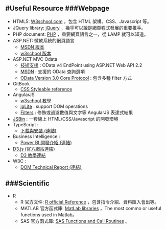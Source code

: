 #Useful Resource
###Webpage
---
* HTML5: [W3school.com](http://www.w3schools.com/) ，包含 HTML 架構、CSS、Javascript 等。
* JQuery library: [jQuery](http://jquery.com/) ，幾乎可以說是網頁程式發展的重要推手。
* PHP document: [PHP](http://php.net/manual/en/language.references.php) ，重要網頁語言之一，從 LAMP 就可以知道。
* ASP.NET: 微軟系統的網頁語言
  * [MSDN 版本](https://msdn.microsoft.com/zh-tw/library/ms178463.aspx)
  * [w3school 版本](http://www.w3schools.com/aspnet/webpages_ref_classes.asp)
* ASP.NET MVC Odata
  * [技術支援](http://www.asp.net/web-api/overview/odata-support-in-aspnet-web-api/odata-v4/create-an-odata-v4-endpoint) : OData v4 EndPoint using ASP.NET Web API 2.2
  * [MSDN](https://msdn.microsoft.com/library/azure/gg312156.aspx) : 支援的 OData 查詢選項
  * [OData Version 3.0 Core Protocol](http://www.odata.org/documentation/odata-version-3-0/odata-version-3-0-core-protocol/) : 包含多種 filter 方式 
* GitBook
  * [CSS Styleable reference](http://highlightjs.readthedocs.org/en/latest/css-classes-reference.html)
* AngularJS
  * [w3school 教學](http://www.w3schools.com/angular/angular_intro.asp)
  * [jqLite](https://docs.angularjs.org/api/ng/function/angular.element) : support DOM operations
  * [Filters](http://docs.angularjs.org/guide/dev_guide.templates.filters) : 修飾或過濾數值與文字等 AngularJS 表達式結果
* [JSBin](http://jsbin.com/?html,output) : 一套線上 HTML/CSS/Javascript 的開發環境
* TypeScript :
  * [下載與安裝 (連結)](http://www.typescriptlang.org/)
* Business Intelligence :
  * [Power BI 開發介紹 (連結)](https://www.youtube.com/watch?v=Aa2YLRW5CKo)
* [D3.js (官方網站連結)](https://d3js.org/)
  * [D3 教學連結](https://github.com/mbostock/d3/wiki/Tutorials)
* W3C :
  * [DOM Technical Report (連結)](https://www.w3.org/DOM/DOMTR)

###Scientific
---
* R
  * R 官方文件: [R official Reference](https://cran.r-project.org/manuals.html) ，包含指令介紹、資料匯入會出等。
  * MATLAB 官方函式庫: [MatLab libraries](http://www.mathworks.com/help/matlab/functionlist.html?requestedDomain=www.mathworks.com) ，The most commo or useful functions used in Matlab。
  * SAS 官方函式庫: [SAS Functions and Call Routines](http://support.sas.com/documentation/cdl/en/lrdict/64316/HTML/default/viewer.htm#a000245852.htm) 。
